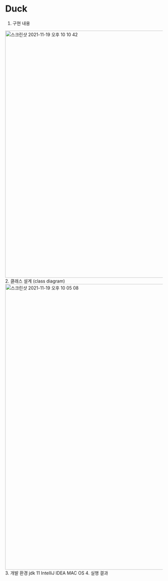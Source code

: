 # Duck
1. 구현 내용
<img width="788" alt="스크린샷 2021-11-19 오후 10 10 42" src="https://user-images.githubusercontent.com/81788884/142628583-be9b21e3-6339-47af-bb36-973d8e755679.png">
2. 클래스 설계 (class diagram)
<img width="911" alt="스크린샷 2021-11-19 오후 10 05 08" src="https://user-images.githubusercontent.com/81788884/142627531-d4774141-77ce-4b91-85b6-a292217dbdb0.png">
3. 개발 환경 
jdk 11
IntelliJ IDEA
MAC OS
4. 실행 결과

